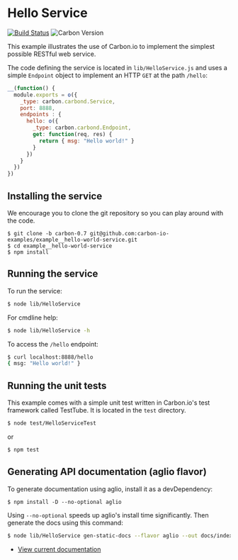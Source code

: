 # Hello Service

[![Build Status](https://img.shields.io/travis/carbon-io-examples/example__hello-world-service/master.svg?style=flat-square)](https://travis-ci.org/carbon-io-examples/example__hello-world-service) ![Carbon Version](https://img.shields.io/badge/carbon--io-0.7-blue.svg?style=flat-square)



This example illustrates the use of Carbon.io to implement the
simplest possible RESTful web service.

The code defining the service is located in ```lib/HelloService.js```
and uses a simple ```Endpoint``` object to implement an HTTP ```GET```
at the path ```/hello```:

```javascript
__(function() {
  module.exports = o({
    _type: carbon.carbond.Service,
    port: 8888,
    endpoints : {
      hello: o({
        _type: carbon.carbond.Endpoint,
        get: function(req, res) {
          return { msg: "Hello world!" }
        }
      })
    }
  })
})
```

## Installing the service

We encourage you to clone the git repository so you can play around
with the code.

```
$ git clone -b carbon-0.7 git@github.com:carbon-io-examples/example__hello-world-service.git
$ cd example__hello-world-service
$ npm install
```

## Running the service

To run the service:

```sh
$ node lib/HelloService
```

For cmdline help:

```sh
$ node lib/HelloService -h
```

To access the ```/hello``` endpoint:

```sh
$ curl localhost:8888/hello
{ msg: "Hello world!" }
```

## Running the unit tests

This example comes with a simple unit test written in Carbon.io's test framework called TestTube. It is located in the ```test``` directory.

```sh
$ node test/HelloServiceTest
```

or

```sh
$ npm test
```

## Generating API documentation (aglio flavor)

To generate documentation using aglio, install it as a devDependency:

```
$ npm install -D --no-optional aglio
```

Using `--no-optional` speeds up aglio's install time significantly. Then generate the docs using this command:

```sh
$ node lib/HelloService gen-static-docs --flavor aglio --out docs/index.html
```

* [View current documentation](
http://htmlpreview.github.io/?https://raw.githubusercontent.com/carbon-io-examples/example__hello-world-service/blob/carbon-0.7/docs/index.html)
